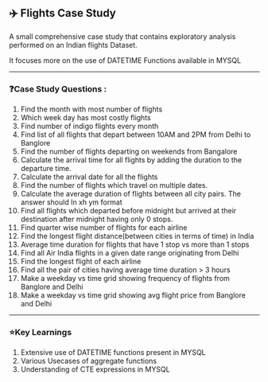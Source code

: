 ##  ✈️ Flights Case Study

A small comprehensive case study that contains exploratory analysis performed on an Indian flights Dataset.

It focuses more on the use of DATETIME Functions available in MYSQL

---

### ❓Case Study Questions :
1.  Find the month with most number of flights
2.  Which week day has most costly flights
3.  Find number of indigo flights every month
4.  Find list of all flights that depart between 10AM and 2PM from Delhi to
Banglore
5.  Find the number of flights departing on weekends from Bangalore
6.  Calculate the arrival time for all flights by adding the duration to the departure
time.
7.  Calculate the arrival date for all the flights
8.  Find the number of flights which travel on multiple dates.
9.  Calculate the average duration of flights between all city pairs. The answer
should In xh ym format
10. Find all flights which departed before midnight but arrived at their destination
after midnight having only 0 stops.
11. Find quarter wise number of flights for each airline
12. Find the longest flight distance(between cities in terms of time) in India
13. Average time duration for flights that have 1 stop vs more than 1 stops
14. Find all Air India flights in a given date range originating from Delhi
15. Find the longest flight of each airline
16. Find all the pair of cities having average time duration > 3 hours
17. Make a weekday vs time grid showing frequency of flights from Banglore and
Delhi
18. Make a weekday vs time grid showing avg flight price from Banglore and Delhi

---

### ⭐Key Learnings

1. Extensive use of DATETIME functions present in MYSQL 
2. Various Usecases of aggregate functions 
3. Understanding of CTE expressions in MYSQL
